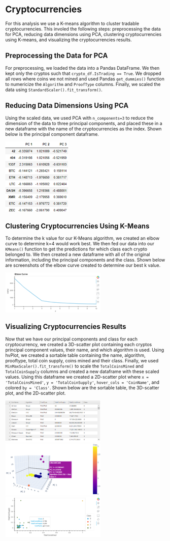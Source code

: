 # Cryptocurrencies

For this analysis we use a K-means algorithm to cluster tradable cryptocurrencies. This involed the following steps: preprocessing the data for PCA, reducing data dimensions using PCA, clustering cryptocurrencies using K-means, and visualizing the cryptocurrencies results.

## Preprocessing the Data for PCA
For preprocessing, we loaded the data into a Pandas DataFrame. We then kept only the cryptos such that `crypto_df.IsTrading == True`. We dropped all rows where coins we not mined and used Pandas `get_dummies()` function to numericize the `Algorithm` and `ProofType` columns. Finally, we scaled the data using `StandardScaler().fit_transform()`.

## Reducing Data Dimensions Using PCA
Using the scaled data, we used PCA with `n_components=3` to reduce the dimension of the data to three principal components, and placed these in a new dataframe with the name of the cryptocurrencies as the index. Shown below is the principal component dataframe.

<img width="200" alt="pcDF" src="Resources\pcDF.png">

## Clustering Cryptocurrencies Using K-Means
To determine the k value for our K-Means algorithm, we created an elbow curve to determine k=4 would work best. We then fed our data into our `KMeans()` function to get the predictions for which class each crypto belonged to. We then created a new dataframe with all of the original information, including the principal components and the class. Shown below are screenshots of the elbow curve created to determine our best k value.

<img width="300" alt="elbowCurve" src="Resources\elbowCurveCrypto.png">

## Visualizing Cryptocurrencies Results
Now that we have our principal components and class for each cryptocurrency, we created a 3D-scatter plot containing each cryptos principal component values, their name, and which algorithm is used. Using hvPlot, we created a sortable table containing the name, algorithm, prooftype, total coin supply, coins mined and their class. Finally, we used `MinMaxScaler().fit_transform()` to scale the `TotalCoinsMined` and `TotalCoinSupply` columns and created a new dataframe with these scaled values. Using this dataframe we created a 2D-scatter plot where `x = 'TotalCoinsMined'`, `y = 'TotalCoinSupply'`, `hover_cols = 'CoinName'`, and colored `by = 'Class'`. Shown below are the sortable table, the 3D-scatter plot, and the 2D-scatter plot.

<img width="300" alt="sortableTable" src="Resources\cryptoClassDf.png">
<img width="300" alt="crypto3DPlot" src="Resources\Crypto3DPlot.png">
<img width="300" alt="crypto2DPlot" src="Resources\Crypto2DPlot.png">
